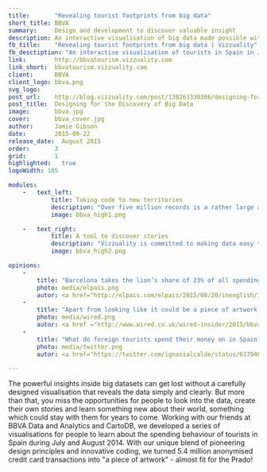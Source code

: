 ```yaml
---
title:       "Revealing tourist footprints from big data"
short_title: BBVA
summary:     Design and development to discover valuable insight
description: An interactive visualisation of big data made possible with modern design principles and innovative software development
fb_title:    "Revealing tourist footprints from big data | Vizzuality"
fb_desctiption: "An interactive visualisation of tourists in Spain in July-August 2015"
link:        http://bbvatourism.vizzuality.com
link_short:  bbvatourism.vizzuality.com
client:      BBVA
client_logo: bbva.png
svg_logo:    
post_url:    http://blog.vizzuality.com/post/130263330306/designing-for-the-discovery-of-big-data
post_title:  Designing for the Discovery of Big Data
image:       bbva.jpg
cover:       bbva_cover.jpg
author:      Jamie Gibson
date:        2015-09-22
release_date:  August 2015
order:       3
grid:        1      
highlighted:   true
logoWidth: 105

modules:
    -   text_left:
            title: Taking code to new territories
            description: "Over five million records is a rather large amount of data to store, especially when you add a geospatial dimension. Instead of simplifying or splitting up the transactions to make them easy to process, the whole dataset was loaded into CartoDB and queried when needed using their SQL API. To produce a cohesive visualization made up of multiple maps and timelines that run in unison, we modified and extended CartoDB's Torque.js library, so you can quickly jump back and forth in time and drill down to the transactions you want to see."
            image: bbva_high1.png

    -   text_right:
            title: A tool to discover stories 
            description: "Vizzuality is committed to making data easy to look at and understand, so everyone can find their own angle on the data. Our designers paid close attention to crafting an interface that lends itself to clear presentation and powerful analysis. They also structured the visualisations into four smaller, digestible tabs, providing a host of opportunities to gain deep understanding of all the facets of this dataset. Finished with pixel perfect implementation, we created a beautiful, usable, interactive visualisation." 
            image: bbva_high2.png

opinions:
    -
        title: "Barcelona takes the lion’s share of 23% of all spending, while the Balearic Islands is where foreigners outspend Spaniards the most" 
        photo: media/elpais.png
        autor: <a href="http://elpais.com/elpais/2015/08/20/inenglish/1440090145_983960.html"> El Pais </a>
    -
        title: "Apart from looking like it could be a piece of artwork, the map actually displays some exciting information about who and how individuals are spending in Spain in the summer months."
        photo: media/wired.png
        autor: <a href ="http://www.wired.co.uk/wired-insider/2015/bbva-summer-spending-spain"> Cleo Mcgee, Wired </a>
    -
        title: "What do foreign tourists spend their money on in Spain? amazing #dataviz by @vizzuality"
        photo: media/twitter.png
        autor: <a href="https://twitter.com/ignasialcalde/status/637946472311468032"> Ignasi Alcalde </a>

---
```

The powerful insights inside big datasets can get lost without a carefully designed visualisation that reveals the data simply and clearly. But more than that, you miss the opportunities for people to look into the data, create their own stories and learn something new about their world, something which could stay with them for years to come. Working with our friends at BBVA Data and Analytics and CartoDB, we developed a series of visualisations for people to learn about the spending behaviour of tourists in Spain during July and August 2014. With our unique blend of pioneering design principles and innovative coding, we turned 5.4 million anonymised credit card transactions into "a piece of artwork" - almost fit for the Prado!
